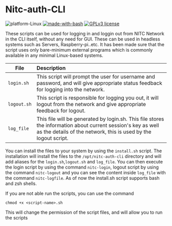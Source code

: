 # Nitc-auth-CLI


![platform-Linux](https://img.shields.io/badge/platform-Linux-orange.svg) [![made-with-bash](https://img.shields.io/badge/Made%20with-Bash-1f425f.svg)](https://www.gnu.org/software/bash/) [![GPLv3 license](https://img.shields.io/badge/License-GPLv3-blue.svg)](http://perso.crans.org/besson/LICENSE.html)

These scripts can be used for logging in and loggin out from NITC Network in the CLI itself, without any need for GUI. These can be used in headless systems such as Servers, Raspberry-pi..etc. It has been made sure that the script uses only bare-minimum external programs which is commonly available in any minimal Linux-based systems.

| File | Description |
|------|:------|
| `login.sh` | This script will prompt the user for username and password, and will give appropriate status feedback for logging into the network. |
| `logout.sh` | This script is responsible for logging you out, it will logout from the network and give appropriate feedback for logout. |
| `log_file` | This file will be generated by login.sh. This file stores the information about current session's key as well as the details of the network, this is used by the logout script.|

You can install the files to your system by using the `install.sh` script. The installation will install the files to the `/opt/nitc-auth-cli` directory and will add aliases for the `login.sh`,`logout.sh` and `log_file`. You can then execute the login script by using the command `nitc-login`, logout script by using the command `nitc-logout` and you can see the content inside `log_file` with the command `nitc-logfile`.  As of now the install.sh script supports bash and zsh shells.

 If you are not able run the scripts, you can use the command
 
`chmod +x <script-name>.sh`

This will change the permission of the script files, and will allow you to run the scripts
